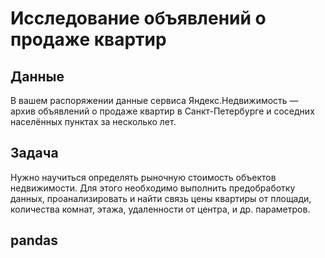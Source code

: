 
# Исследование объявлений о продаже квартир
## Данные
В вашем распоряжении данные сервиса Яндекс.Недвижимость — архив объявлений о продаже квартир в Санкт-Петербурге и соседних населённых пунктах за несколько лет.
## Задача
Нужно научиться определять рыночную стоимость объектов недвижимости. Для этого необходимо выполнить предобработку данных,  проанализировать и найти связь цены квартиры от площади, количества комнат, этажа, удаленности от центра, и др. параметров. 
## pandas
